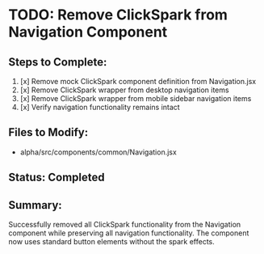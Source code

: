 # TODO: Remove ClickSpark from Navigation Component

## Steps to Complete:
1. [x] Remove mock ClickSpark component definition from Navigation.jsx
2. [x] Remove ClickSpark wrapper from desktop navigation items
3. [x] Remove ClickSpark wrapper from mobile sidebar navigation items
4. [x] Verify navigation functionality remains intact

## Files to Modify:
- alpha/src/components/common/Navigation.jsx

## Status: Completed

## Summary:
Successfully removed all ClickSpark functionality from the Navigation component while preserving all navigation functionality. The component now uses standard button elements without the spark effects.
